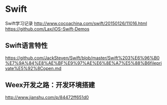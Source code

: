 # Swift
Swift学习记录
http://www.cocoachina.com/swift/20150126/11016.html
https://github.com/Lax/iOS-Swift-Demos

## Swift语言特性
https://github.com/JackSteven/Swift/blob/master/Swift%203%E6%96%B0%E7%9A%84%E8%AE%BF%E9%97%AE%E6%8E%A7%E5%88%B6fileprivate%E5%92%8Copen.md


## Weex开发之路：开发环境搭建
http://www.jianshu.com/p/84472ff651d0
